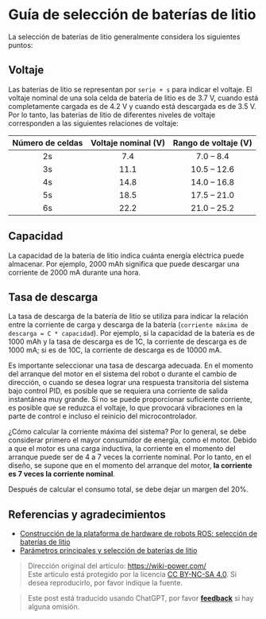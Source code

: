 # Guía de selección de baterías de litio

La selección de baterías de litio generalmente considera los siguientes puntos:

## Voltaje

Las baterías de litio se representan por `serie + s` para indicar el voltaje. El voltaje nominal de una sola celda de batería de litio es de 3.7 V, cuando está completamente cargada es de 4.2 V y cuando está descargada es de 3.5 V. Por lo tanto, las baterías de litio de diferentes niveles de voltaje corresponden a las siguientes relaciones de voltaje:

| Número de celdas | Voltaje nominal (V) | Rango de voltaje (V) |
| :------: | :-----------: | :-----------: |
|    2s    |      7.4      |   7.0 – 8.4   |
|    3s    |     11.1      |  10.5 – 12.6  |
|    4s    |     14.8      |  14.0 – 16.8  |
|    5s    |     18.5      |  17.5 – 21.0  |
|    6s    |     22.2      |  21.0 – 25.2  |

## Capacidad

La capacidad de la batería de litio indica cuánta energía eléctrica puede almacenar. Por ejemplo, 2000 mAh significa que puede descargar una corriente de 2000 mA durante una hora.

## Tasa de descarga

La tasa de descarga de la batería de litio se utiliza para indicar la relación entre la corriente de carga y descarga de la batería (`corriente máxima de descarga = C * capacidad`). Por ejemplo, si la capacidad de la batería es de 1000 mAh y la tasa de descarga es de 1C, la corriente de descarga es de 1000 mA; si es de 10C, la corriente de descarga es de 10000 mA.

Es importante seleccionar una tasa de descarga adecuada. En el momento del arranque del motor en el sistema del robot o durante el cambio de dirección, o cuando se desea lograr una respuesta transitoria del sistema bajo control PID, es posible que se requiera una corriente de salida instantánea muy grande. Si no se puede proporcionar suficiente corriente, es posible que se reduzca el voltaje, lo que provocará vibraciones en la parte de control e incluso el reinicio del microcontrolador.

¿Cómo calcular la corriente máxima del sistema? Por lo general, se debe considerar primero el mayor consumidor de energía, como el motor. Debido a que el motor es una carga inductiva, la corriente en el momento del arranque puede ser de 4 a 7 veces la corriente nominal. Por lo tanto, en el diseño, se supone que en el momento del arranque del motor, **la corriente es 7 veces la corriente nominal**.

Después de calcular el consumo total, se debe dejar un margen del 20%.

## Referencias y agradecimientos

- [Construcción de la plataforma de hardware de robots ROS: selección de baterías de litio](https://zhuanlan.zhihu.com/p/259899605)
- [Parámetros principales y selección de baterías de litio](https://www.yfworld.com/?p=1114)

> Dirección original del artículo: <https://wiki-power.com/>  
> Este artículo está protegido por la licencia [CC BY-NC-SA 4.0](https://creativecommons.org/licenses/by/4.0/deed.zh). Si desea reproducirlo, por favor indique la fuente.

> Este post está traducido usando ChatGPT, por favor [**feedback**](https://github.com/linyuxuanlin/Wiki_MkDocs/issues/new) si hay alguna omisión.